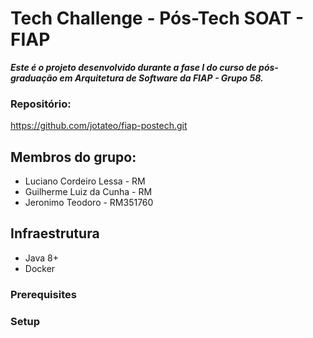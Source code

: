 # Tech Challenge - Pós-Tech SOAT - FIAP

<b><i>Este é o projeto desenvolvido durante a fase I do curso de pós-graduação em Arquitetura de Software da FIAP - Grupo 58.</i></b>

### Repositório:
https://github.com/jotateo/fiap-postech.git

## Membros do grupo:
* Luciano Cordeiro Lessa - RM
* Guilherme Luiz da Cunha - RM 
* Jeronimo Teodoro - RM351760 

## Infraestrutura
* Java 8+
* Docker

### Prerequisites

### Setup

